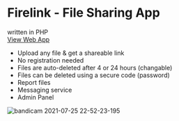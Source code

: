# Firelink - File Sharing App
written in PHP<br>
<a href="http://firelnk.rf.gd/" target="_blank">View Web App</a>
<br>
* Upload any file & get a shareable link
* No registration needed
* Files are auto-deleted after 4 or 24 hours (changable)
* Files can be deleted using a secure code (password)
* Report files
* Messaging service
* Admin Panel

![bandicam 2021-07-25 22-52-23-195](https://user-images.githubusercontent.com/50156227/127009407-b2f52133-b1c7-4ad9-994e-8689a0a79a9b.gif)
